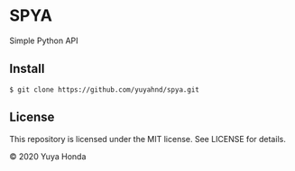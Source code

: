 # SPYA
Simple Python API

## Install

```
$ git clone https://github.com/yuyahnd/spya.git
```

## License
This repository is licensed under the MIT license. See LICENSE for details.

&copy; 2020 Yuya Honda
